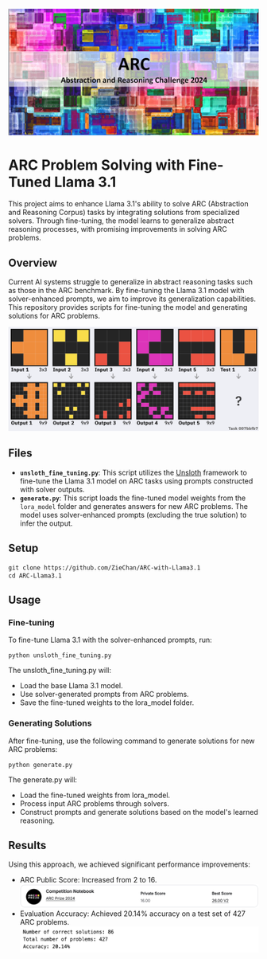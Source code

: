 ![alt text](https://github.com/ZieChan/ARC-with-Llama3.1/blob/main/img/3221asdf.jpg)

# ARC Problem Solving with Fine-Tuned Llama 3.1
This project aims to enhance Llama 3.1's ability to solve ARC (Abstraction and Reasoning Corpus) tasks by integrating solutions from specialized solvers. Through fine-tuning, the model learns to generalize abstract reasoning processes, with promising improvements in solving ARC problems.

## Overview

Current AI systems struggle to generalize in abstract reasoning tasks such as those in the ARC benchmark. By fine-tuning the Llama 3.1 model with solver-enhanced prompts, we aim to improve its generalization capabilities. This repository provides scripts for fine-tuning the model and generating solutions for ARC problems.

![alt text](https://github.com/ZieChan/ARC-with-Llama3.1/blob/main/img/arc.png)

## Files

- **`unsloth_fine_tuning.py`**: This script utilizes the [Unsloth](https://github.com/unslothai/unsloth) framework to fine-tune the Llama 3.1 model on ARC tasks using prompts constructed with solver outputs.
- **`generate.py`**: This script loads the fine-tuned model weights from the `lora_model` folder and generates answers for new ARC problems. The model uses solver-enhanced prompts (excluding the true solution) to infer the output.

## Setup

```
git clone https://github.com/ZieChan/ARC-with-Llama3.1
cd ARC-Llama3.1
```

## Usage

### Fine-tuning

To fine-tune Llama 3.1 with the solver-enhanced prompts, run:

```
python unsloth_fine_tuning.py
```

The unsloth_fine_tuning.py will:

- Load the base Llama 3.1 model.
- Use solver-generated prompts from ARC problems.
- Save the fine-tuned weights to the lora_model folder.

### Generating Solutions

After fine-tuning, use the following command to generate solutions for new ARC problems:

```
python generate.py
```

The generate.py will:

- Load the fine-tuned weights from lora_model.
- Process input ARC problems through solvers.
- Construct prompts and generate solutions based on the model's learned reasoning.


## Results

Using this approach, we achieved significant performance improvements:

- ARC Public Score: Increased from 2 to 16.
![alt text](https://github.com/ZieChan/ARC-with-Llama3.1/blob/main/img/public.png)
- Evaluation Accuracy: Achieved 20.14% accuracy on a test set of 427 ARC problems.
![alt text](https://github.com/ZieChan/ARC-with-Llama3.1/blob/main/img/eval.png)
